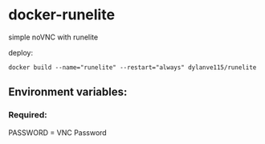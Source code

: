 # docker-runelite

simple noVNC with runelite

deploy:
```
docker build --name="runelite" --restart="always" dylanve115/runelite
```
## Environment variables:
### Required:
PASSWORD = VNC Password
